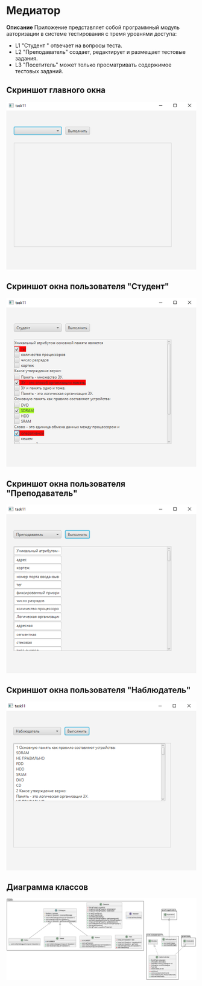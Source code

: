 # Медиатор

**Описание**
Приложение представляет собой программный модуль авторизации в системе тестирования с тремя уровнями доступа:
- L1 "Студент " отвечает на вопросы теста. 
- L2 "Преподаватель" создает, редактирует и размещает  тестовые задания.
- L3 "Посетитель"  может только просматривать содержимое тестовых заданий.

Скриншот главного окна
---
![Главное окно](img/mainWin.PNG)


Скриншот окна пользователя "Студент"
---
![](img/studWin.PNG)


Скриншот окна пользователя "Преподаватель"
---
![](img/prepodWin.png)


Скриншот окна пользователя "Наблюдатель"
---
![](img/watchWin.PNG)


Диаграмма классов
---
![](img/class.PNG)
